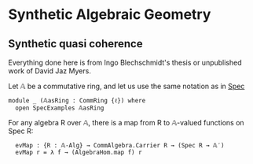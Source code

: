 Synthetic Algebraic Geometry
============================

Synthetic quasi coherence
-------------------------

Everything done here is from Ingo Blechschmidt's thesis or unpublished work of David Jaz Myers.

<!--
```
{-# OPTIONS --cubical --no-import-sorts --safe #-}
module Cubical.AlgebraicGeometry.SQC where

open import Cubical.Foundations.Everything
open import Cubical.Data.Unit

open import Cubical.Algebra.CommRing
open import Cubical.Algebra.CommAlgebra
open import Cubical.Algebra.CommAlgebra.Examples
open import Cubical.Algebra.CommAlgebra.FreeCommAlgebra
open import Cubical.Algebra.CommAlgebra.Morphism
open import Cubical.Algebra.Algebra

open import Cubical.AlgebraicGeometry.Spec

private
  variable
    ℓ : Level

```
-->

Let 𝔸 be a commutative ring, and let us use the same notation as in [Spec](Cubical.AlgebraicGeometry.Spec.html)
```
module _ (𝔸asRing : CommRing {ℓ}) where
  open SpecExamples 𝔸asRing
```
For any algebra R over 𝔸, there is a map from R to 𝔸-valued functions on Spec R:
```
  evMap : {R : 𝔸-Alg} → CommAlgebra.Carrier R → (Spec R → 𝔸′)
  evMap r = λ f → (AlgebraHom.map f) r
```
